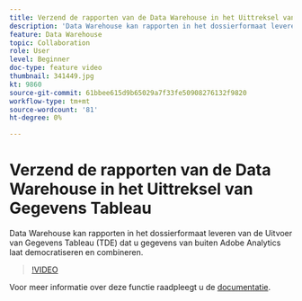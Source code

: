```yaml
---
title: Verzend de rapporten van de Data Warehouse in het Uittreksel van Gegevens Tableau
description: 'Data Warehouse kan rapporten in het dossierformaat leveren van de Uitvoer van Gegevens Tableau (TDE) dat u gegevens van buiten Adobe Analytics laat democratiseren en combineren. '
feature: Data Warehouse
topic: Collaboration
role: User
level: Beginner
doc-type: feature video
thumbnail: 341449.jpg
kt: 9860
source-git-commit: 61bbee615d9b65029a7f33fe50908276132f9820
workflow-type: tm+mt
source-wordcount: '81'
ht-degree: 0%

---
```


# Verzend de rapporten van de Data Warehouse in het Uittreksel van Gegevens Tableau

Data Warehouse kan rapporten in het dossierformaat leveren van de Uitvoer van Gegevens Tableau (TDE) dat u gegevens van buiten Adobe Analytics laat democratiseren en combineren.

>[!VIDEO](https://video.tv.adobe.com/v/341449/?quality=12&learn=on)

Voor meer informatie over deze functie raadpleegt u de [documentatie](https://experienceleague.adobe.com/docs/analytics/export/data-warehouse/t-tableau.html?lang=en).